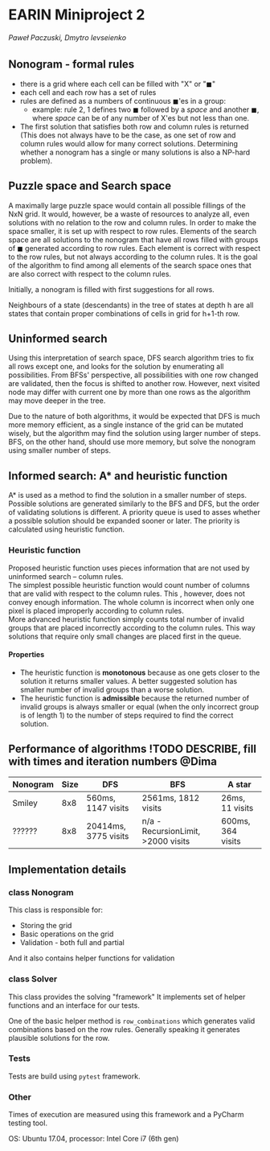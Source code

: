 # EARIN Miniproject 2
###### Paweł Paczuski, Dmytro Ievseienko


## Nonogram - formal rules
* there is a grid where each cell can be filled with "X" or "◼"
* each cell and each row has a set of rules
* rules are defined as a numbers of continuous ◼'es in a group:
    * example: rule 2, 1 defines two ◼ followed by a _space_ and another ◼, where _space_ can be of any number of X'es but not less than one.
* The first solution that satisfies both row and column rules is returned (This does not always have to be the case, as one set of row and column rules would allow for many correct solutions. Determining whether a nonogram has a single or many solutions is also a NP-hard problem). 

## Puzzle space and Search space

A maximally large puzzle space would contain all possible fillings of the NxN grid. It would, however, be a waste of resources to analyze all, even solutions with no relation to the row and column rules. In order to make the space smaller, it is set up with respect to row rules. Elements of the search space are all solutions to the nonogram that have all rows filled with groups of ◼ generated according to row rules. Each element is correct with respect to the row rules, but not always according to the column rules. It is the goal of the algorithm to find among all elements of the search space ones that are also correct with respect to the column rules. 

Initially, a nonogram is filled with first suggestions for all rows. 

Neighbours of a state (descendants) in the tree of states at depth h are all states that contain proper combinations of cells in grid for h+1-th row. 


## Uninformed search
Using this interpretation of search space, DFS search algorithm tries to fix all rows except one, and looks for the solution by enumerating all possibilities. 
From BFSs' perspective, all possibilities with one row changed are validated, then the focus is shifted to another row. However, next visited node may differ with current one by more than one rows as the algorithm may move deeper in the tree.

Due to the nature of both algorithms, it would be expected that DFS is much more memory efficient, as a single instance of the grid can be mutated wisely, but the algorithm may find the solution using larger number of steps. BFS, on the other hand, should use more memory, but solve the nonogram using smaller number of steps.

## Informed search: A* and heuristic function
A* is used as a method to find the solution in a smaller number of steps. Possible solutions are generated similarly to the BFS and DFS, but the order of validating solutions is different. A priority queue is used to asses whether a possible solution should be expanded sooner or later. The priority is calculated using heuristic function.
### Heuristic function
Proposed heuristic function uses pieces information that are not used by uninformed search – column rules.  
The simplest possible heuristic function would count number of columns that are valid with respect to the column rules. This , however, does not convey enough information. The whole column is incorrect when only one pixel is placed improperly according to column rules.  
More advanced heuristic function simply counts total number of invalid groups that are placed incorrectly according to the column rules. This way solutions that require only small changes are placed first in the queue.  

#### Properties
* The heuristic function is **monotonous** because as one gets closer to the solution it returns smaller values. A better suggested solution has smaller number of invalid groups than a worse solution.
* The heuristic function is **admissible** because the returned number of invalid groups is always smaller or equal (when the only incorrect group is of length 1) to the number of steps required to find the correct solution.


## Performance of algorithms !TODO DESCRIBE, fill with times and iteration numbers @Dima

| Nonogram | Size |         DFS        |        BFS          |      A star     |
| -------- | ---- | ------------------ | ------------------- | --------------- |
| Smiley   |  8x8 | 560ms, 1147 visits | 2561ms, 1812 visits | 26ms, 11 visits |
| ??????   |  8x8 | 20414ms, 3775 visits | n/a - RecursionLimit, >2000 visits | 600ms, 364 visits |




## Implementation details

### class Nonogram

This class is responsible for:

* Storing the grid
* Basic operations on the grid
* Validation - both full and partial

And it also contains helper functions for validation

### class Solver

This class provides the solving "framework"
It implements set of helper functions and an interface for our tests.

One of the basic helper method is `row_combinations` which generates valid combinations based on the row rules.
Generally speaking it generates plausible solutions for the row.

### Tests

Tests are build using `pytest` framework.


### Other
Times of execution are measured using this framework and a PyCharm testing tool.

OS: Ubuntu 17.04, processor: Intel Core i7 (6th gen)
